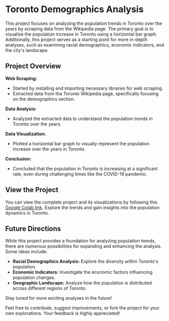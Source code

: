 # Toronto Demographics Analysis

This project focuses on analyzing the population trends in Toronto over the years by scraping data from the Wikipedia page. The primary goal is to visualize the population increase in Toronto using a horizontal bar graph. Additionally, this project serves as a starting point for more in-depth analyses, such as examining racial demographics, economic indicators, and the city's landscape.

## Project Overview

**Web Scraping:**
- Started by installing and importing necessary libraries for web scraping.
- Extracted data from the Toronto Wikipedia page, specifically focusing on the demographics section.

**Data Analysis:**
- Analyzed the extracted data to understand the population trends in Toronto over the years.

**Data Visualization:**
- Plotted a horizontal bar graph to visually represent the population increase over the years in Toronto.

**Conclusion:**
- Concluded that the population in Toronto is increasing at a significant rate, even during challenging times like the COVID-19 pandemic.

## View the Project

You can view the complete project and its visualizations by following this [Google Colab link](colab_link). Explore the trends and gain insights into the population dynamics in Toronto.

## Future Directions

While this project provides a foundation for analyzing population trends, there are numerous possibilities for expanding and enhancing the analysis. Some ideas include:

- **Racial Demographics Analysis:** Explore the diversity within Toronto's population.
- **Economic Indicators:** Investigate the economic factors influencing population changes.
- **Geographic Landscape:** Analyze how the population is distributed across different regions of Toronto.

Stay tuned for more exciting analyses in the future!

Feel free to contribute, suggest improvements, or fork the project for your own explorations. Your feedback is highly appreciated!
